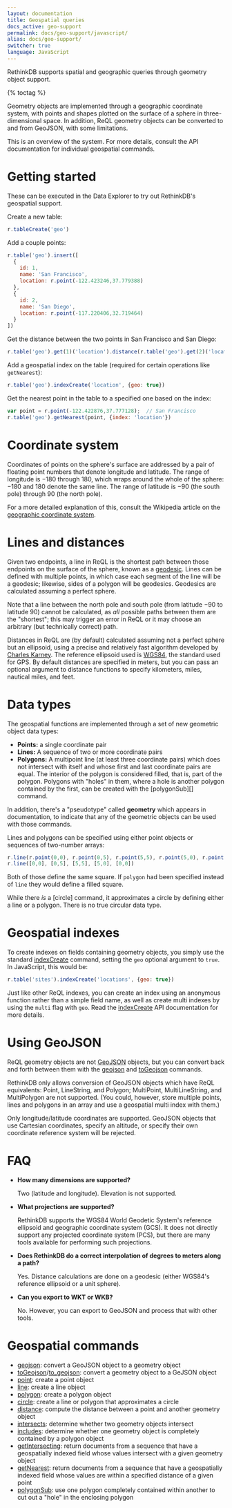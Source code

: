 ```yaml
---
layout: documentation
title: Geospatial queries
docs_active: geo-support
permalink: docs/geo-support/javascript/
alias: docs/geo-support/
switcher: true
language: JavaScript
---
```



RethinkDB supports spatial and geographic queries through geometry object support.

{% toctag %}

Geometry objects are implemented through a geographic coordinate system, with points and shapes plotted on the surface of a sphere in three-dimensional space. In addition, ReQL geometry objects can be converted to and from GeoJSON, with some limitations.

This is an overview of the system. For more details, consult the API documentation for individual geospatial commands.

# Getting started #

These can be executed in the Data Explorer to try out RethinkDB's geospatial support.

Create a new table:

```js
r.tableCreate('geo')
```

Add a couple points:

```js
r.table('geo').insert([
  {
    id: 1,
    name: 'San Francisco',
    location: r.point(-122.423246,37.779388)
  },
  {
    id: 2,
    name: 'San Diego',
    location: r.point(-117.220406,32.719464)
  }
])
```

Get the distance between the two points in San Francisco and San Diego:

```js
r.table('geo').get(1)('location').distance(r.table('geo').get(2)('location'))
```

Add a geospatial index on the table (required for certain operations like `getNearest`):

```js
r.table('geo').indexCreate('location', {geo: true})
```

Get the nearest point in the table to a specified one based on the index:

```js
var point = r.point(-122.422876,37.777128);  // San Francisco
r.table('geo').getNearest(point, {index: 'location'})
```

# Coordinate system #

Coordinates of points on the sphere's surface are addressed by a pair of floating point numbers that denote longitude and latitude. The range of longitude is &minus;180 through 180, which wraps around the whole of the sphere: &minus;180 and 180 denote the same line. The range of latitude is &minus;90 (the south pole) through 90 (the north pole).

For a more detailed explanation of this, consult the Wikipedia article on the [geographic coordinate system][gcs].

[gcs]: http://en.wikipedia.org/wiki/Geographic_coordinate_system

# Lines and distances #

Given two endpoints, a line in ReQL is the shortest path between those endpoints on the surface of the sphere, known as a [geodesic][]. Lines can be defined with multiple points, in which case each segment of the line will be a geodesic; likewise, sides of a polygon will be geodesics. Geodesics are calculated assuming a perfect sphere.

[geodesic]: http://en.wikipedia.org/wiki/Geodesic

Note that a line between the north pole and south pole (from latitude &minus;90 to latitude 90) cannot be calculated, as *all* possible paths between them are the "shortest"; this may trigger an error in ReQL or it may choose an arbitrary (but technically correct) path.

Distances in ReQL are (by default) calculated assuming not a perfect sphere but an ellipsoid, using a precise and relatively fast algorithm developed by [Charles Karney][ck]. The reference ellipsoid used is [WGS84][], the standard used for GPS. By default distances are specified in meters, but you can pass an optional argument to distance functions to specify kilometers, miles, nautical miles, and feet.

[ck]: http://link.springer.com/article/10.1007%2Fs00190-012-0578-z "Algorithms for geodesics"
[WGS84]: http://en.wikipedia.org/wiki/World_Geodetic_System

# Data types #

The geospatial functions are implemented through a set of new geometric object data types:

* **Points:** a single coordinate pair
* **Lines:** A sequence of two or more coordinate pairs
* **Polygons:** A multipoint line (at least three coordinate pairs) which does not intersect with itself and whose first and last coordinate pairs are equal. The interior of the polygon is considered filled, that is, part of the polygon. Polygons with "holes" in them, where a hole is another polygon contained by the first, can be created with the [polygonSub][] command.

In addition, there's a "pseudotype" called **geometry** which appears in documentation, to indicate that any of the geometric objects can be used with those commands.

[polygon_sub]: /api/javascript/polygon_sub/

Lines and polygons can be specified using either point objects or sequences of two-number arrays:

```js
r.line(r.point(0,0), r.point(0,5), r.point(5,5), r.point(5,0), r.point(0,0))
r.line([0,0], [0,5], [5,5], [5,0], [0,0])
```

Both of those define the same square. If `polygon` had been specified instead of `line` they would define a filled square.

While there *is* a [circle] command, it approximates a circle by defining either a line or a polygon. There is no true circular data type.

# Geospatial indexes #

To create indexes on fields containing geometry objects, you simply use the standard [indexCreate](/api/javascript/index_create/) command, setting the `geo` optional argument to `true`. In JavaScript, this would be:

```js
r.table('sites').indexCreate('locations', {geo: true})
```

Just like other ReQL indexes, you can create an index using an anonymous function rather than a simple field name, as well as create multi indexes by using the `multi` flag with `geo`. Read the [indexCreate](/api/javascript/index_create) API documentation for more details.

# Using GeoJSON #

ReQL geometry objects are not [GeoJSON][] objects, but you can convert back and forth between them with the [geojson](/api/javascript/geojson/) and [toGeojson](/api/javascript/to_geojson) commands.

[GeoJSON]: http://geojson.org

RethinkDB only allows conversion of GeoJSON objects which have ReQL equivalents: Point, LineString, and Polygon; MultiPoint, MultiLineString, and MultiPolygon are not supported. (You could, however, store multiple points, lines and polygons in an array and use a geospatial multi index with them.)

Only longitude/latitude coordinates are supported. GeoJSON objects that use Cartesian coordinates, specify an altitude, or specify their own coordinate reference system will be rejected.

# FAQ #

* **How many dimensions are supported?**

    Two (latitude and longitude). Elevation is not supported.

* **What projections are supported?**

    RethinkDB supports the WGS84 World Geodetic System's reference ellipsoid and geographic coordinate system (GCS). It does not directly support any projected coordinate system (PCS), but there are many tools available for performing such projections.

* **Does RethinkDB do a correct interpolation of degrees to meters along a path?**

    Yes. Distance calculations are done on a geodesic (either WGS84's reference ellipsoid or a unit sphere).

* **Can you export to WKT or WKB?**

    No. However, you can export to GeoJSON and process that with other tools.

# Geospatial commands #

* [geojson](/api/javascript/geojson/): convert a GeoJSON object to a geometry object
* [toGeojson](to_geojson/)/[to_geojson](/api/javascript/to_geojson/): convert a geometry object to a GeJSON object
* [point](/api/javascript/point/): create a point object
* [line](/api/javascript/line/): create a line object
* [polygon](/api/javascript/polygon/): create a polygon object
* [circle](/api/javascript/circle/): create a line or polygon that approximates a circle
* [distance](/api/javascript/distance/): compute the distance between a point and another geometry object
* [intersects](/api/javascript/intersects/): determine whether two geometry objects intersect
* [includes](/api/javascript/includes/): determine whether one geometry object is completely contained by a polygon object
* [getIntersecting](/api/javascript/get_intersecting/): return documents from a sequence that have a geospatially indexed field whose values intersect with a given geometry object
* [getNearest](/api/javascript/get_nearest/): return documents from a sequence that have a geospatially indexed field whose values are within a specified distance of a given point
* [polygonSub](/api/javascript/polygon_sub/): use one polygon completely contained within another to cut out a "hole" in the enclosing polygon
